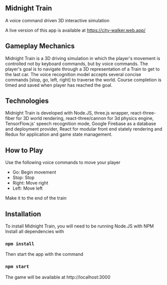 ## Midnight Train

A voice command driven 3D interactive simulation

A live version of this app is available at https://city-walker.web.app/

## Gameplay Mechanics

Midnight Train is a 3D driving simulation in which the player's movement is controlled not by keyboard commands, but by voice commands. The player's goal is to navigate through a 3D representation of a Train to get to the last car. The voice recognition model accepts several concise commands [stop, go, left, right] to traverse the world. Course completion is timed and saved when player has reached the goal.

## Technologies

Midnight Train is developed with Node.JS, three.js wrapper, react-three-fiber for 3D world rendering, react-three/cannon for 3d physics engine, TensorFlow.js' speech recognition mode, Google Firebase as a database and deployment provider, React for modular front end stately rendering and Redux for application and game state management.

## How to Play

Use the following voice commands to move your player

- Go: Begin movement
- Stop: Stop
- Right: Move right
- Left: Move left

Make it to the end of the train

## Installation

To install Midnight Train, you will need to be running Node.JS with NPM
Install all dependencies with

### `npm install`

Then start the app with the command

### `npm start`

The game will be available at http://localhost:3000
